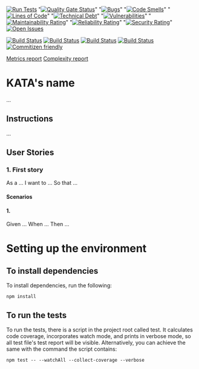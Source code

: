 [![Run Tests](https://github.com/LaszloFeher-XP/XP-Farm_Simple_Fun_238_Tennis_Game_Points/actions/workflows/test.yml/badge.svg)](https://github.com/LaszloFeher-XP/XP-Farm_Simple_Fun_238_Tennis_Game_Points/actions/workflows/test.yml/badge.svg) 
"[![Quality Gate Status](https://sonarcloud.io/api/project_badges/measure?project=LaszloFeher-XP_XP-Farm_Simple_Fun_238_Tennis_Game_Points&metric=alert_status)](https://sonarcloud.io/summary/new_code?id=LaszloFeher-XP_XP-Farm_Simple_Fun_238_Tennis_Game_Points)" 
"[![Bugs](https://sonarcloud.io/api/project_badges/measure?project=LaszloFeher-XP_XP-Farm_Simple_Fun_238_Tennis_Game_Points&metric=bugs)](https://sonarcloud.io/summary/new_code?id=LaszloFeher-XP_XP-Farm_Simple_Fun_238_Tennis_Game_Points)" 
"[![Code Smells](https://sonarcloud.io/api/project_badges/measure?project=LaszloFeher-XP_XP-Farm_Simple_Fun_238_Tennis_Game_Points&metric=code_smells)](https://sonarcloud.io/summary/new_code?id=LaszloFeher-XP_XP-Farm_Simple_Fun_238_Tennis_Game_Points)" 
"[![Lines of Code](https://sonarcloud.io/api/project_badges/measure?project=LaszloFeher-XP_XP-Farm_Simple_Fun_238_Tennis_Game_Points&metric=ncloc)](https://sonarcloud.io/summary/new_code?id=LaszloFeher-XP_XP-Farm_Simple_Fun_238_Tennis_Game_Points)" 
"[![Technical Debt](https://sonarcloud.io/api/project_badges/measure?project=LaszloFeher-XP_XP-Farm_Simple_Fun_238_Tennis_Game_Points&metric=sqale_index)](https://sonarcloud.io/summary/new_code?id=LaszloFeher-XP_XP-Farm_Simple_Fun_238_Tennis_Game_Points)" 
"[![Vulnerabilities](https://sonarcloud.io/api/project_badges/measure?project=LaszloFeher-XP_XP-Farm_Simple_Fun_238_Tennis_Game_Points&metric=vulnerabilities)](https://sonarcloud.io/summary/new_code?id=LaszloFeher-XP_XP-Farm_Simple_Fun_238_Tennis_Game_Points)" 
"[![Maintainability Rating](https://sonarcloud.io/api/project_badges/measure?project=LaszloFeher-XP_XP-Farm_Simple_Fun_238_Tennis_Game_Points&metric=sqale_rating)](https://sonarcloud.io/summary/new_code?id=LaszloFeher-XP_XP-Farm_Simple_Fun_238_Tennis_Game_Points)" 
"[![Reliability Rating](https://sonarcloud.io/api/project_badges/measure?project=LaszloFeher-XP_XP-Farm_Simple_Fun_238_Tennis_Game_Points&metric=reliability_rating)](https://sonarcloud.io/summary/new_code?id=LaszloFeher-XP_XP-Farm_Simple_Fun_238_Tennis_Game_Points)" 
"[![Security Rating](https://sonarcloud.io/api/project_badges/measure?project=LaszloFeher-XP_XP-Farm_Simple_Fun_238_Tennis_Game_Points&metric=security_rating)](https://sonarcloud.io/summary/new_code?id=LaszloFeher-XP_XP-Farm_Simple_Fun_238_Tennis_Game_Points)" 
[![Open Issues](https://img.shields.io/github/issues/LaszloFeher-XP/XP-Farm_Simple_Fun_238_Tennis_Game_Points/badge.svg)](https://github.com/LaszloFeher-XP/XP-Farm_Simple_Fun_238_Tennis_Game_Points/issues) 

[![Build Status](coverage/badge-branches.svg)](coverage/badge-branches.svg) 
[![Build Status](coverage/badge-functions.svg)](coverage/badge-functions.svg) 
[![Build Status](coverage/badge-lines.svg)](coverage/badge-lines.svg) 
[![Build Status](coverage/badge-statements.svg)](coverage/badge-statements.svg) 
[![Commitizen friendly](https://img.shields.io/badge/commitizen-friendly-brightgreen.svg)](http://commitizen.github.io/cz-cli/) 

[Metrics report](metrics.md) 
[Complexity report](complexity-report.md) 

# KATA's name 

... 

## Instructions 

... 

## User Stories 

### 1. First story 
As a ... 
I want to ... 
So that ... 

#### Scenarios 

#### 1. 
Given ... 
When ... 
Then ... 

# Setting up the environment 

## To install dependencies 

To install dependencies, run the following: 

```npm install``` 

## To run the tests 

To run the tests, there is a script in the project root called test. It calculates code coverage, incorporates watch mode, and prints in verbose mode, so all test file's test report will be visible. Alternatively, you can achieve the same with the command the script contains: 

```npm test -- --watchAll --collect-coverage --verbose```  

